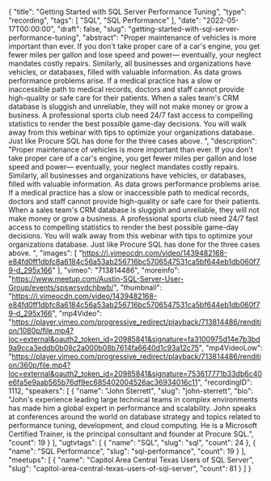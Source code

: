 {
  "title": "Getting Started with SQL Server Performance Tuning",
  "type": "recording",
  "tags": [
    "SQL",
    "SQL Performance"
  ],
  "date": "2022-05-17T00:00:00",
  "draft": false,
  "slug": "getting-started-with-sql-server-performance-tuning",
  "abstract": "Proper maintenance of vehicles is more important than ever. If you don't take proper care of a car's engine, you get fewer miles per gallon and lose speed and power— eventually, your neglect mandates costly repairs. Similarly, all businesses and organizations have vehicles, or databases, filled with valuable information. As data grows performance problems arise. If a medical practice has a slow or inaccessible path to medical records, doctors and staff cannot provide high-quality or safe care for their patients. When a sales team's CRM database is sluggish and unreliable, they will not make money or grow a business. A professional sports club need 24/7 fast access to compelling statistics to render the best possible game-day decisions. You will walk away from this webinar with tips to optimize your organizations database. Just like Procure SQL has done for the three cases above. ",
  "description": "Proper maintenance of vehicles is more important than ever. If you don't take proper care of a car's engine, you get fewer miles per gallon and lose speed and power— eventually, your neglect mandates costly repairs. Similarly, all businesses and organizations have vehicles, or databases, filled with valuable information. As data grows performance problems arise. If a medical practice has a slow or inaccessible path to medical records, doctors and staff cannot provide high-quality or safe care for their patients. When a sales team's CRM database is sluggish and unreliable, they will not make money or grow a business. A professional sports club need 24/7 fast access to compelling statistics to render the best possible game-day decisions. You will walk away from this webinar with tips to optimize your organizations database. Just like Procure SQL has done for the three cases above. ",
  "images": [
    "https://i.vimeocdn.com/video/1439482168-e84fd0ff1dbfc8a6184c56a53ab256716bc5706547531ca5bf644eb1db060f79-d_295x166"
  ],
  "vimeo": "713814486",
  "moreinfo": "https://www.meetup.com/Austin-SQL-Server-User-Group/events/spswrsydchbwb/",
  "thumbnail": "https://i.vimeocdn.com/video/1439482168-e84fd0ff1dbfc8a6184c56a53ab256716bc5706547531ca5bf644eb1db060f79-d_295x166",
  "mp4Video": "https://player.vimeo.com/progressive_redirect/playback/713814486/rendition/1080p/file.mp4?loc=external&oauth2_token_id=20985841&signature=fa3100975d14e7b3bd9a9cca3eddb0b08c2a000b08b7614fa6640d1c93a12c75",
  "mp4VideoLow": "https://player.vimeo.com/progressive_redirect/playback/713814486/rendition/360p/file.mp4?loc=external&oauth2_token_id=20985841&signature=753617771b33db6c40e6fa5e9aab565b76df9ec685402004526ac36934016c11",
  "recordingID": 1112,
  "speakers": [
    {
      "name": "John Sterrett",
      "slug": "john-sterrett",
      "bio": "John's experience leading large technical teams in complex environments has made him a global expert in performance and scalability. John speaks at conferences around the world on database strategy and topics related to performance tuning, development, and cloud computing. He is a Microsoft Certified Trainer, is the principal consultant and founder at Procure SQL.",
      "count": 19
    }
  ],
  "ugtvtags": [
    {
      "name": "SQL",
      "slug": "sql",
      "count": 24
    },
    {
      "name": "SQL Performance",
      "slug": "sql-performance",
      "count": 19
    }
  ],
  "meetups": [
    {
      "name": "Capitol Area Central Texas Users of SQL Server",
      "slug": "capitol-area-central-texas-users-of-sql-server",
      "count": 81
    }
  ]
}